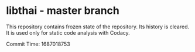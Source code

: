 # libthai - master branch

This repository contains frozen state of the repository.
Its history is cleared. It is used only for static code
analysis with Codacy.

Commit Time: 1687018753